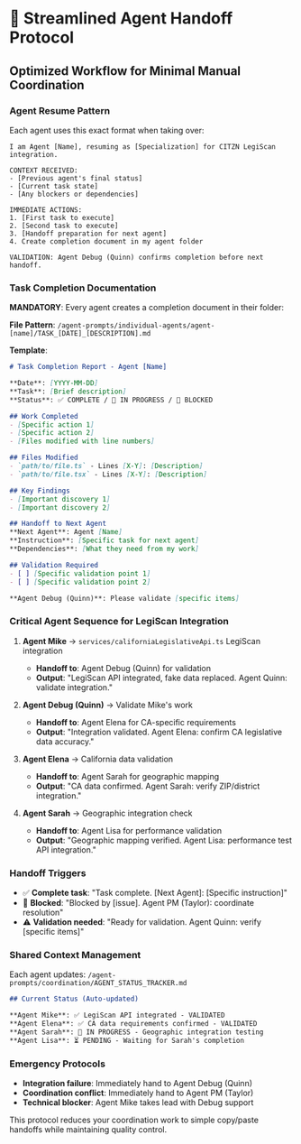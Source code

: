 # 🔄 Streamlined Agent Handoff Protocol

## Optimized Workflow for Minimal Manual Coordination

### **Agent Resume Pattern**
Each agent uses this exact format when taking over:

```
I am Agent [Name], resuming as [Specialization] for CITZN LegiScan integration.

CONTEXT RECEIVED:
- [Previous agent's final status]
- [Current task state]
- [Any blockers or dependencies]

IMMEDIATE ACTIONS:
1. [First task to execute]
2. [Second task to execute]
3. [Handoff preparation for next agent]
4. Create completion document in my agent folder

VALIDATION: Agent Debug (Quinn) confirms completion before next handoff.
```

### **Task Completion Documentation**
**MANDATORY**: Every agent creates a completion document in their folder:

**File Pattern**: `/agent-prompts/individual-agents/agent-[name]/TASK_[DATE]_[DESCRIPTION].md`

**Template**:
```markdown
# Task Completion Report - Agent [Name]

**Date**: [YYYY-MM-DD]
**Task**: [Brief description]
**Status**: ✅ COMPLETE / 🔄 IN PROGRESS / 🚫 BLOCKED

## Work Completed
- [Specific action 1]
- [Specific action 2]
- [Files modified with line numbers]

## Files Modified
- `path/to/file.ts` - Lines [X-Y]: [Description]
- `path/to/file.tsx` - Lines [X-Y]: [Description]

## Key Findings
- [Important discovery 1]
- [Important discovery 2]

## Handoff to Next Agent
**Next Agent**: Agent [Name]
**Instruction**: [Specific task for next agent]
**Dependencies**: [What they need from my work]

## Validation Required
- [ ] [Specific validation point 1]
- [ ] [Specific validation point 2]

**Agent Debug (Quinn)**: Please validate [specific items]
```

### **Critical Agent Sequence for LegiScan Integration**

1. **Agent Mike** → `services/californiaLegislativeApi.ts` LegiScan integration
   - **Handoff to**: Agent Debug (Quinn) for validation
   - **Output**: "LegiScan API integrated, fake data replaced. Agent Quinn: validate integration."

2. **Agent Debug (Quinn)** → Validate Mike's work
   - **Handoff to**: Agent Elena for CA-specific requirements
   - **Output**: "Integration validated. Agent Elena: confirm CA legislative data accuracy."

3. **Agent Elena** → California data validation
   - **Handoff to**: Agent Sarah for geographic mapping
   - **Output**: "CA data confirmed. Agent Sarah: verify ZIP/district integration."

4. **Agent Sarah** → Geographic integration check
   - **Handoff to**: Agent Lisa for performance validation
   - **Output**: "Geographic mapping verified. Agent Lisa: performance test API integration."

### **Handoff Triggers**
- ✅ **Complete task**: "Task complete. [Next Agent]: [Specific instruction]"
- 🚫 **Blocked**: "Blocked by [issue]. Agent PM (Taylor): coordinate resolution"
- ⚠️ **Validation needed**: "Ready for validation. Agent Quinn: verify [specific items]"

### **Shared Context Management**
Each agent updates: `/agent-prompts/coordination/AGENT_STATUS_TRACKER.md`

```markdown
## Current Status (Auto-updated)

**Agent Mike**: ✅ LegiScan API integrated - VALIDATED
**Agent Elena**: ✅ CA data requirements confirmed - VALIDATED  
**Agent Sarah**: 🔄 IN PROGRESS - Geographic integration testing
**Agent Lisa**: ⏳ PENDING - Waiting for Sarah's completion
```

### **Emergency Protocols**
- **Integration failure**: Immediately hand to Agent Debug (Quinn)
- **Coordination conflict**: Immediately hand to Agent PM (Taylor)
- **Technical blocker**: Agent Mike takes lead with Debug support

This protocol reduces your coordination work to simple copy/paste handoffs while maintaining quality control.